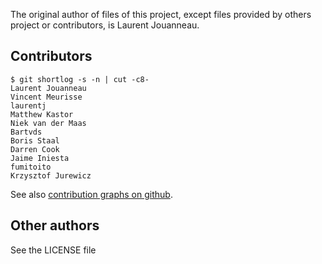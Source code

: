 
The original author of files of this project, except files provided
by others project or contributors, is Laurent Jouanneau.

## Contributors

```
$ git shortlog -s -n | cut -c8-
Laurent Jouanneau
Vincent Meurisse
laurentj
Matthew Kastor
Niek van der Maas
Bartvds
Boris Staal
Darren Cook
Jaime Iniesta
fumitoito
Krzysztof Jurewicz
```

See also [contribution graphs on github](https://github.com/laurentj/slimerjs/graphs/contributors).

## Other authors

See the LICENSE file
